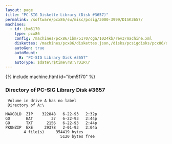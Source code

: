 ```yaml
---
layout: page
title: "PC-SIG Diskette Library (Disk #3657)"
permalink: /software/pcx86/sw/misc/pcsig/3000-3999/DISK3657/
machines:
  - id: ibm5170
    type: pcx86
    config: /machines/pcx86/ibm/5170/cga/1024kb/rev3/machine.xml
    diskettes: /machines/pcx86/diskettes.json,/disks/pcsigdisks/pcx86/diskettes.json
    autoGen: true
    autoMount:
      B: "PC-SIG Library Disk #3657"
    autoType: $date\r$time\rB:\rDIR\r
---
```


{% include machine.html id="ibm5170" %}

### Directory of PC-SIG Library Disk #3657

     Volume in drive A has no label
     Directory of A:\

    MAXGOLD  ZIP    322848   6-22-93   2:32p
    GO       BAT        37   6-22-93   2:44p
    GO       TXT      2156   6-22-93   2:44p
    PKUNZIP  EXE     29378   2-01-93   2:04a
            4 file(s)     354419 bytes
                            5120 bytes free
